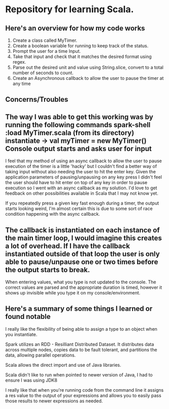 # Repository for learning Scala.


## Here's an overview for how my code works
  1. Create a class called MyTimer.
  2. Create a boolean variable for running to keep track of the status.
  3. Prompt the user for a time Input.
  4. Take that input and check that it matches the desired format using regex.
  5. Parse out the desired unit and value using String.slice, convert to a total number of seconds to count.
  6. Create an Asynchronous callback to allow the user to pause the timer at any time

## Concerns/Troubles
  The way I was able to get this working was by running the following commands
  spark-shell
  :load MyTimer.scala (from its directory)
  instantiate -> val myTimer = new MyTimer()
  Console output starts and asks user for input
  ------------------------------------------------------------------------------------------
  I feel that my method of using an async callback to allow the user to pause execution of the timer is a little 'hacky' but I couldn't find a better way of taking input without also needing the user to hit the enter key. Given the application parameters of pausing/unpausing on any key press I didn't feel the user should have to hit enter on top of any key in order to pause execution so I went with an async callback as my solution. I'd love to get feedback on other possibilities available in Scala that I may not know yet.

  If you repeatedly press a given key fast enough during a timer, the output starts looking weird, I'm almost certain this is due to some sort of race condition happening with the async callback.

  The callback is instantiated on each instance of the main timer loop, I would imagine this creates a lot of overhead. If I have the callback instantiated outside of that loop the user is only able to pause/unpause one or two times before the output starts to break.
  ------------------------------------------------------------------------------------------
  When entering values, what you type is not updated to the console. The correct values are parsed and the appropriate duration is timed, however it shows up invisible while you type it on my console/environment.


## Here's a summary of some things I learned or found notable
  I really like the flexibility of being able to assign a type to an object when you instantiate.

  Spark utilizes an RDD - Resilliant Distributed Dataset. It distributes data across multiple nodes, copies data to be fault tolerant, and partitions the data, allowing parallel operations.

  Scala allows the direct import and use of Java libraries.

  Scala didn't like to run when pointed to newer version of Java, I had to ensure I was using JDK8

  I really like that when you're running code from the command line it assigns a res value to the output of your expressions and allows you to easily pass those results to newer expressions as needed.
